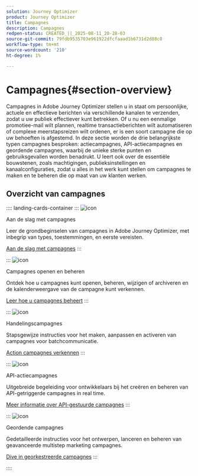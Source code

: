 ```yaml
---
solution: Journey Optimizer
product: Journey Optimizer
title: Campagnes
description: Campagnes
redpen-status: CREATED_||_2025-08-11_20-28-03
source-git-commit: 79fdb9535703e961922dfcfaaad1b6731d2d88c0
workflow-type: tm+mt
source-wordcount: '210'
ht-degree: 1%

---
```



# Campagnes{#section-overview}

Campagnes in Adobe Journey Optimizer stellen u in staat om persoonlijke, actuele en effectieve berichten via verschillende kanalen te verzenden, zodat u uw publiek effectiever kunt betrekken. Of u nu een eenmalige promotiee-mail wilt plannen, realtime transactieberichten wilt automatiseren of complexe meerstapsreizen wilt ordenen, er is een soort campagne die op uw behoeften is afgestemd. In deze sectie worden de drie belangrijkste typen campagnes besproken: actiecampagnes, API-actiecampagnes en geordende campagnes, waarbij de unieke sterke punten en gebruiksgevallen worden benadrukt. U leert ook over de essentiële bouwstenen, zoals machtigingen, publieksinstellingen en kanaalconfiguraties, zodat u alles in het werk kunt stellen om campagnes te maken en te beheren die op maat van uw klanten werken.

## Overzicht van campagnes

:::: landing-cards-container
:::
![icon]( https://cdn.experienceleague.adobe.com/icons/circle-play.svg)

Aan de slag met campagnes

Leer de grondbeginselen van campagnes in Adobe Journey Optimizer, met inbegrip van types, toestemmingen, en eerste vereisten.

[Aan de slag met campagnes](../using/campaigns/get-started-with-campaigns.md)
:::

:::
![icon]( https://cdn.experienceleague.adobe.com/icons/list-check.svg)

Campagnes openen en beheren

Ontdek hoe u campagnes kunt openen, beheren, wijzigen of archiveren en de kalenderweergave van de campagne kunt verkennen.

[Leer hoe u campagnes beheert](../using/campaigns/modify-stop-campaign.md)
:::

:::
![icon]( https://cdn.experienceleague.adobe.com/icons/bullseye.svg)

Handelingscampagnes

Stapsgewijze instructies voor het maken, aanpassen en activeren van campagnes voor batchcommunicatie.

[Action campagnes verkennen](action-campaigns-landing-page.md)
:::

:::
![icon]( https://cdn.experienceleague.adobe.com/icons/code-branch.svg)

API-actiecampagnes

Uitgebreide begeleiding voor ontwikkelaars bij het creëren en beheren van API-getriggerde campagnes in real time.

[Meer informatie over API-gestuurde campagnes](api-triggered-campaigns-landing-page.md)
:::

:::
![icon]( https://cdn.experienceleague.adobe.com/icons/puzzle-piece.svg)

Geordende campagnes

Gedetailleerde instructies voor het ontwerpen, lanceren en beheren van geavanceerde multistep marketing campagnes.

[Dive in georkestreerde campagnes](orchestrated-campaigns-landing-page.md)
:::

::::
